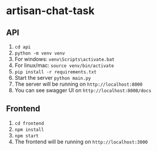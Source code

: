 # artisan-chat-task

## API
1. `cd api`
2. `python -m venv venv`
3. For windows: `venv\Scripts\activate.bat`
4. For linux/mac: `source venv/bin/activate`
5. `pip install -r requirements.txt`
6. Start the server `python main.py`
7. The server will be running on `http://localhost:8000`
8. You can see swagger UI on `http://localhost:8000/docs`

## Frontend
1. `cd frontend`
2. `npm install`
3. `npm start`
4. The frontend will be running on `http://localhost:3000`